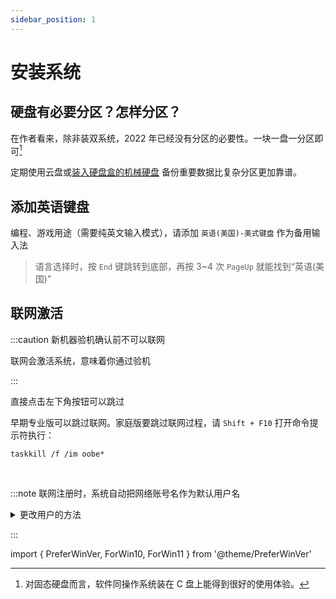 ```yaml
---
sidebar_position: 1
---
```


# 安装系统

<PreferWinVer win10 win11 />

## 硬盘有必要分区？怎样分区？

在作者看来，除非装双系统，2022 年已经没有分区的必要性。一块一盘一分区即可[^1]

[^1]: 对固态硬盘而言，软件同操作系统装在 C 盘上能得到很好的使用体验。

定期使用云盘或[装入硬盘盒的机械硬盘](https://search.jd.com/Search?keyword=%E6%9C%BA%E6%A2%B0%E7%A1%AC%E7%9B%98%E7%9B%92&enc=utf-8)
备份重要数据比复杂分区更加靠谱。

## 添加英语键盘

编程、游戏用途（需要纯英文输入模式），请添加 `英语(美国)-美式键盘` 作为备用输入法

> 语言选择时，按 `End` 键跳转到底部，再按 3~4 次 `PageUp` 就能找到“英语(美国)”

## 联网激活

:::caution 新机器验机确认前不可以联网

联网会激活系统，意味着你通过验机

:::

 <PreferWinVer win10 win11 noSelector >
<ForWin10>

直接点击左下角按钮可以跳过

</ForWin10>
<ForWin11>

早期专业版可以跳过联网。家庭版要跳过联网过程，请 `Shift + F10` 打开命令提示符执行：

    taskkill /f /im oobe*

</ForWin11>
</PreferWinVer>

<br/>

:::note 联网注册时，系统自动把网络账号名作为默认用户名

 <details className='let-details-to-gray'><summary>更改用户的方法</summary>

登陆系统后运行 `netplwiz` 添加新的本地用户，然后设置 “属性” > “组成员” 为 “管理员”。
如果还要删除老用户，注销切换到新用户进入 `netplwiz` 删除。

</details>

:::

import {
PreferWinVer,
ForWin10,
ForWin11
} from '@theme/PreferWinVer'
